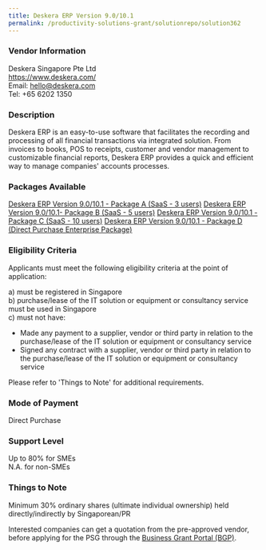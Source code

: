 ```yaml
---
title: Deskera ERP Version 9.0/10.1
permalink: /productivity-solutions-grant/solutionrepo/solution362
---
```


### Vendor Information
Deskera Singapore Pte Ltd<br>https://www.deskera.com/<br>Email: hello@deskera.com<br>Tel: +65 6202 1350

### Description

Deskera ERP is an easy-to-use software that facilitates the recording and processing of all financial transactions via integrated solution.
From invoices to books, POS to receipts, customer and vendor management to customizable financial reports, Deskera ERP provides a quick and efficient way to manage companies' accounts processes.

### Packages Available

<a href='https://www.gobusiness.gov.sg/images/psg/Deskera_ERP_Annex_3_wef_23_April_2020_Part_1.pdf' target='_blank'>Deskera ERP Version 9.0/10.1 - Package A (SaaS - 3 users)</a>
<a href='https://www.gobusiness.gov.sg/images/psg/Deskera_ERP_Annex_3_wef_23_April_2020_Part_2.pdf' target='_blank'>Deskera ERP Version 9.0/10.1- Package B (SaaS - 5 users)</a>
<a href='https://www.gobusiness.gov.sg/images/psg/Deskera_ERP_Annex_3_wef_23_April_2020_Part_3.pdf' target='_blank'>Deskera ERP Version 9.0/10.1 - Package C (SaaS - 10 users)</a>
<a href='https://www.gobusiness.gov.sg/images/psg/Deskera_ERP_Annex_3_wef_23_April_2020_Part_4.pdf' target='_blank'>Deskera ERP Version 9.0/10.1 - Package D (Direct Purchase Enterprise Package)</a>

### Eligibility Criteria

Applicants must meet the following eligibility criteria at the point of application:

a) must be registered in Singapore <br>
b) purchase/lease of the IT solution or equipment or consultancy service must be used in Singapore <br>
c) must not have:
- Made any payment to a supplier, vendor or third party in relation to the purchase/lease of the IT solution or equipment or consultancy service
- Signed any contract with a supplier, vendor or third party in relation to the purchase/lease of the IT solution or equipment or consultancy service

Please refer to 'Things to Note' for additional requirements.

### Mode of Payment
Direct Purchase

### Support Level
Up to 80% for SMEs <br>
N.A. for non-SMEs

### Things to Note
Minimum 30% ordinary shares (ultimate individual ownership) held directly/indirectly by Singaporean/PR

Interested companies can get a quotation from the pre-approved vendor, before applying for the PSG through the <a target='_blank' href='https://www.businessgrants.gov.sg/'>Business Grant Portal (BGP)</a>.
